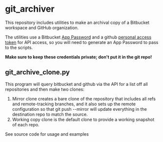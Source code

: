
# git_archiver

This repository includes utilities to make an archival copy of a Bitbucket workspace and GitHub organization.

The utilities use a Bitbucket [App Password](https://support.atlassian.com/bitbucket-cloud/docs/create-an-app-password/) and a github [personal access token](https://docs.github.com/en/authentication/keeping-your-account-and-data-secure/managing-your-personal-access-tokens) for API access, so you will need to generate an App Password to pass to the scripts.  

**Make sure to keep these credentials private; don't put it in the git repo!**

## git_archive_clone.py

This program will query bitbucket and github via the API for a list off all repositories and then make two clones:

1. Mirror clone creates a bare clone of the repository that includes all refs and remote-tracking branches, and it also sets up the remote configuration so that git push --mirror will update everything in the destination repo to match the source.
2. Working copy clone is the default clone to provide a working snapshot of each repo.

See source code for usage and examples
